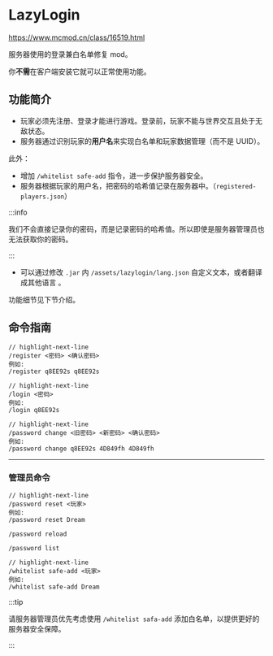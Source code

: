 # LazyLogin
https://www.mcmod.cn/class/16519.html

服务器使用的登录兼白名单修复 mod。

你**不需**在客户端安装它就可以正常使用功能。

## 功能简介

- 玩家必须先注册、登录才能进行游戏。登录前，玩家不能与世界交互且处于无敌状态。
- 服务器通过识别玩家的**用户名**来实现白名单和玩家数据管理（而不是 UUID）。

此外：

- 增加 `/whitelist safe-add` 指令，进一步保护服务器安全。
- 服务器根据玩家的用户名，把密码的哈希值记录在服务器中。（`registered-players.json`）

:::info

我们不会直接记录你的密码，而是记录密码的哈希值。所以即使是服务器管理员也无法获取你的密码。

:::

- 可以通过修改 `.jar` 内 `/assets/lazylogin/lang.json` 自定义文本，或者翻译成其他语言 。

功能细节见下节介绍。

## 命令指南

```text title="注册用户名"
// highlight-next-line
/register <密码> <确认密码>
例如:
/register q8EE92s q8EE92s
```

```text title="登录用户名"
// highlight-next-line
/login <密码>
例如:
/login q8EE92s
```

```text title="更改密码"
// highlight-next-line
/password change <旧密码> <新密码> <确认密码>
例如:
/password change q8EE92s 4D849fh 4D849fh
```

---

### 管理员命令

```text title="重置玩家的密码为随机密码"
// highlight-next-line
/password reset <玩家>
例如:
/password reset Dream
```


```text title="重新加载密码配置文件，通常在手动修改该文件后使用"
/password reload
```

```text title="列出所有已注册的玩家，也列出在白名单（及 op 列表）却未注册的玩家"
/password list
```

```text title="注册并加入白名单"
// highlight-next-line
/whitelist safe-add <玩家>
例如:
/whitelist safe-add Dream
```

:::tip

请服务器管理员优先考虑使用 `/whitelist safa-add` 添加白名单，以提供更好的服务器安全保障。

:::
